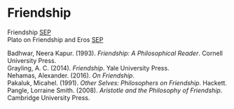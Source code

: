 # Friendship

Friendship [SEP](https://plato.stanford.edu/entries/friendship/)<br>
Plato on Friendship and Eros [SEP](https://plato.stanford.edu/entries/plato-friendship/)<br>

Badhwar, Neera Kapur. (1993). _Friendship: A Philosophical Reader_. Cornell University Press.<br>
Grayling, A. C. (2014). _Friendship_. Yale University Press.<br>
Nehamas, Alexander. (2016). _On Friendship_.<br>
Pakaluk, Micahel. (1991). _Other Selves: Philosophers on Friendship_. Hackett.<br>
Pangle, Lorraine Smith. (2008). _Aristotle and the Philosophy of Friendship_. Cambridge University Press.<br>
